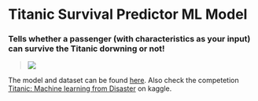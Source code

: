 # Titanic Survival Predictor ML Model 
### Tells whether a passenger (with characteristics as your input) can survive the Titanic dorwning or not!


><img src="https://user-images.githubusercontent.com/59442907/97291421-e8235c00-186f-11eb-9936-f6dfd581c9dc.jpg" >

The model and dataset can be found [here](https://github.com/k2maan/TitanicPredictionDjangoML/tree/master/Model%20and%20data). Also check the competetion [Titanic: Machine learning from Disaster](https://www.kaggle.com/c/titanic) on kaggle.


